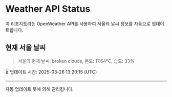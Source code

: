 
# Weather API Status

이 리포지토리는 OpenWeather API를 사용하여 서울의 날씨 정보를 자동으로 업데이트합니다.

## 현재 서울 날씨
> 서울의 현재 날씨: broken clouds, 온도: 17.64°C, 습도: 33%

⏳ 업데이트 시간: 2025-03-26 13:20:15 (UTC)

---
자동 업데이트 봇에 의해 관리됩니다.
